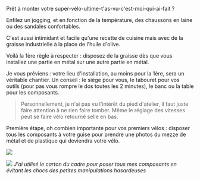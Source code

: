 Prêt à monter votre super-vélo-ultime-t'as-vu-c'est-moi-qui-ai-fait ?

Enfilez un jogging, et en fonction de la température, des chaussons en laine ou des sandales confortables.

C'est aussi intimidant et facile qu'une recette de cuisine mais avec de la graisse industrielle à la place de l'huile d'olive.

Voilà la 1ère règle à respecter : disposez de la graisse dès que vous installez une partie en métal sur une autre partie en métal.

Je vous préviens : votre lieu d'installation, au moins pour la 1ère, sera un véritable chantier. Un conseil : le siège pour vous, le tabouret pour vos outils (pour pas vous rompre le dos toutes les 2 minutes), le banc ou la table pour les composants.

> Personnellement, je n'ai pas vu l'intérêt du pied d'atelier, il faut juste faire attention à ne rien faire tomber. Même le réglage des vitesses peut se faire vélo retourné selle en bas.

Première étape, oh combien importante pour vos premiers vélos : disposer tous les composants à votre guise pour prendre une photos du mezze de métal et de plastique qui deviendra votre vélo.

![](mezze)

![](mezze-plus)
_J'ai utilisé le carton du cadre pour poser tous mes composants en évitant les chocs des petites manipulations hasardeuses_
